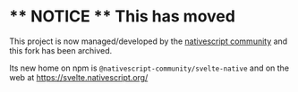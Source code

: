 # \*\* NOTICE \*\* This has moved

This project is now managed/developed by the [nativescript community](https://github.com/nativescript-community/svelte-native) and this fork has been archived.

Its new home on npm is `@nativescript-community/svelte-native`  and on the web at https://svelte.nativescript.org/


